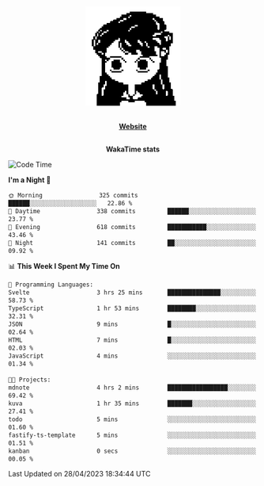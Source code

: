 ##

<p align="center">
  <img src="./person.gif" />
</p>

##

<div align="center">
  <p>
    <strong>
    <a href='https://domm.me'>Website</a>
    </strong>
  </p>
</div>

##

<div align="center">
  <p>
    <strong>
    WakaTime stats
    </strong>
  </p>
</div>

<!--START_SECTION:waka-->
![Code Time](http://img.shields.io/badge/Code%20Time-79%20hrs%2046%20mins-blue)

**I'm a Night 🦉** 

```text
🌞 Morning                325 commits         ██████░░░░░░░░░░░░░░░░░░░   22.86 % 
🌆 Daytime                338 commits         ██████░░░░░░░░░░░░░░░░░░░   23.77 % 
🌃 Evening                618 commits         ███████████░░░░░░░░░░░░░░   43.46 % 
🌙 Night                  141 commits         ██░░░░░░░░░░░░░░░░░░░░░░░   09.92 % 
```


📊 **This Week I Spent My Time On** 

```text
💬 Programming Languages: 
Svelte                   3 hrs 25 mins       ███████████████░░░░░░░░░░   58.73 % 
TypeScript               1 hr 53 mins        ████████░░░░░░░░░░░░░░░░░   32.31 % 
JSON                     9 mins              █░░░░░░░░░░░░░░░░░░░░░░░░   02.64 % 
HTML                     7 mins              █░░░░░░░░░░░░░░░░░░░░░░░░   02.03 % 
JavaScript               4 mins              ░░░░░░░░░░░░░░░░░░░░░░░░░   01.34 % 

🐱‍💻 Projects: 
mdnote                   4 hrs 2 mins        █████████████████░░░░░░░░   69.42 % 
kuva                     1 hr 35 mins        ███████░░░░░░░░░░░░░░░░░░   27.41 % 
todo                     5 mins              ░░░░░░░░░░░░░░░░░░░░░░░░░   01.60 % 
fastify-ts-template      5 mins              ░░░░░░░░░░░░░░░░░░░░░░░░░   01.51 % 
kanban                   0 secs              ░░░░░░░░░░░░░░░░░░░░░░░░░   00.05 % 
```


 Last Updated on 28/04/2023 18:34:44 UTC
<!--END_SECTION:waka-->

